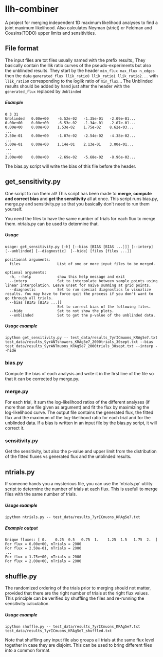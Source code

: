 # llh-combiner
A project for merging independent 1D maximum likelihood analyses to find a joint maximum likelihood.  Also calculates Neyman (strict) or Feldman and Cousins(TODO) upper limits and sensitivities.

## File format
The input files are txt files usually named with the prefix results_
They basically contain the llik ratio curves of the pseudo-experiments but also the unblinded results.
They start by the header `min_flux max_flux n_edges` then the data `generated_flux llik_ratio0 llik_ratio1 llik_ratio2...` with `llik_ratio0` corresponding to the loglik ratio of `min_flux`…
The Unblinded results should be added by hand just after the header with the `generated_flux` replaced by `Unblinded`

##### Example
```
0 3 31
Unblinded   0.00e+00	-6.52e-02	-1.35e-01	-2.09e-01...
0.00e+00	0.00e+00	-6.53e-02	-1.34e-01	-2.07e-01...
0.00e+00	0.00e+00	1.53e-02	1.75e-02	8.62e-03...
...
2.50e-01	0.00e+00	-1.07e-02	-2.54e-02	-4.38e-02...
...
5.00e-01	0.00e+00	1.14e-01	2.13e-01	3.00e-01...
...
...
2.00e+00	0.00e+00	-2.69e-02	-5.68e-02	-8.96e-02...
```

The bias.py script will write the bias of this file before the header.

## get_sensitivity.py
One script to run them all!
This script has been made to **merge**, **compute and correct bias** and **get the sensitivity** all at once. This script runs bias.py, merge.py and sensitivity.py so that you basically don't need to run them yourself.

You need the files to have the same number of trials for each flux to merge them. ntrials.py can be used to determine that.

##### Usage
```
usage: get_sensitivity.py [-h] [--bias [BIAS [BIAS ...]]] [--interp] [--unblinded] [--diagnostic]  [--hide] [files [files ...]] 

positional arguments:
  files                 List of one or more input files to be merged.

optional arguments:
  -h, --help            show this help message and exit
  --interp              Set to interpolate between sample points using linear interpolation. Leave unset for naive summing at grid points.
  --diagnostic          Set to run special diagnostics to visualize results. You may have to force quit the process if you don't want to go through all trials.
  --bias [BIAS [BIAS ...]]
                        Set to correct bias of the following files.
  --hide                Set to not show the plots.
  --unblinded           Set to get the p-value of the unblinded data.
```

##### Usage example
```
ipython get_sensitivity.py -- test_data/results_7yrICmuons_KRAg5e7.txt test_data/results_9yrANTshowers_KRAg5e7_2000trials_30sept.txt --bias test_data/results_9yrANTmuons_KRAg5e7_2000trials_30sept.txt --interp --hide
```

### bias.py
Compute the bias of each analysis and write it in the first line of the file so that it can be corrected by merge.py.

### merge.py
For each trial, it sum the log-likelihood ratios of the different analyses (if more than one file given as argument) and fit the flux by maximizing the log-likelihood curve. The output file contains the generated flux, the fitted flux and the maximum of the log-likelihood ratio for each trial and for the unblinded data.
If a bias is written in an input file by the bias.py script, it will correct it. 

### sensitivity.py
Get the sensitivity, but also the p-value and upper limit from the distribution of the fitted fluxes vs generated flux and the unblinded results.

## ntrials.py
If someone hands you a mysterious file, you can use the 'ntrials.py' utility script to determine the number of trials at each flux. This is usefull to merge files with the same number of trials.

##### Usage example
```
ipython ntrials.py -- test_data/results_7yrICmuons_KRAg5e7.txt
```

##### Example output
```
Unique fluxes: [ 0.    0.25  0.5   0.75  1.    1.25  1.5   1.75  2.  ]
For flux = 0.00e+00, nTrials = 2000
For flux = 2.50e-01, nTrials = 2000
...
For flux = 1.75e+00, nTrials = 2000
For flux = 2.00e+00, nTrials = 2000
```

## shuffle.py
The randomized ordering of the trials prior to merging should not matter, provided that there are the right number of trials at the right flux values.  This principle can be verified by shuffling the files and re-running the sensitivity calculation.

##### Usage example
```
ipython shuffle.py -- test_data/results_7yrICmuons_KRAg5e7.txt test_data/results_7yrICmuons_KRAg5e7_shuffled.txt
```

Note that shuffling any input file also groups all trials at the same flux level together in case they are disjoint.  This can be used to bring different files into a common format.
